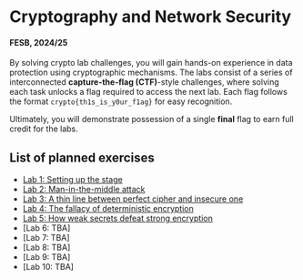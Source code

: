 # Cryptography and Network Security

#### FESB, 2024/25

By solving crypto lab challenges, you will gain hands-on experience in data protection using cryptographic mechanisms. The labs consist of a series of interconnected **capture-the-flag (CTF)**-style challenges, where solving each task unlocks a flag required to access the next lab. Each flag follows the format `crypto{th1s_is_y0ur_f1ag}` for easy recognition.  

Ultimately, you will demonstrate possession of a single **final** flag to earn full credit for the labs.



## List of planned exercises

- [Lab 1: Setting up the stage](docs/intro.md)
- [Lab 2: Man-in-the-middle attack](docs/arp.md)
- [Lab 3: A thin line between perfect cipher and insecure one](docs/vernam.md)
- [Lab 4: The fallacy of deterministic encryption](docs/deterministic.md)
- [Lab 5: How weak secrets defeat strong encryption](docs/low_entropy.md)
- [Lab 6: TBA]
- [Lab 7: TBA]
- [Lab 8: TBA]
- [Lab 9: TBA]
- [Lab 10: TBA]
